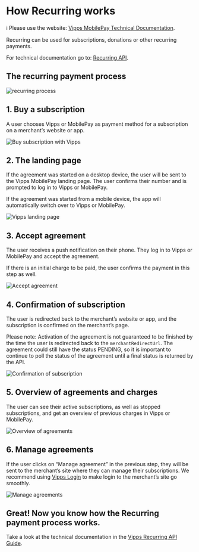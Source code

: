 <!-- START_METADATA
---
title: How Recurring works with basic agreement
sidebar_label: Basic agreement
sidebar_position: 10
description: How Recurring works with basic agreement
pagination_next: null
pagination_prev: null
---
END_METADATA -->

# How Recurring works

<!-- START_COMMENT -->

ℹ️ Please use the website:
[Vipps MobilePay Technical Documentation](https://developer.vippsmobilepay.com/).

<!-- END_COMMENT -->

Recurring can be used for subscriptions, donations or other recurring payments.

For technical documentation go to:
[Recurring API](https://developer.vippsmobilepay.com/docs/APIs/recurring-api).

## The recurring payment process

![recurring process](../images/vipps-recurring-api-howitworks/vipps-recurring-process.svg)


## 1. Buy a subscription 

A user chooses Vipps or MobilePay as payment method for a subscription on a merchant’s website or app.

![Buy subscription with Vipps](../images/vipps-recurring-api-howitworks/vipps-recurring-step1.svg)

## 2. The landing page

If the agreement was started on a desktop device, the user will be sent to the Vipps MobilePay landing page.
The user confirms their number and is prompted to log in to Vipps or MobilePay.

If the agreement was started from a mobile device, the app will automatically switch over to Vipps or MobilePay.

![Vipps landing page](../images/vipps-recurring-api-howitworks/vipps-recurring-step2.png)

## 3. Accept agreement  

The user receives a push notification on their phone. They log in to Vipps or MobilePay and accept the agreement.

If there is an initial charge to be paid, the user confirms the payment in this step as well.

![Accept agreement](../images/vipps-recurring-api-howitworks/vipps-recurring-step3.png)

## 4. Confirmation of subscription

The user is redirected back to the merchant’s website or app, and the subscription is confirmed on the merchant’s page.

Please note: Activation of the agreement is not guaranteed to be finished by the time the user is redirected back to the `merchantRedirectUrl`. The agreement could still have the status PENDING, so it is important to continue to poll the status of the agreement until a final status is returned by the API.

![Confirmation of subscription](../images/vipps-recurring-api-howitworks/vipps-recurring-step4.svg)

## 5. Overview of agreements and charges

The user can see their active subscriptions, as well as stopped subscriptions, and get an overview of previous charges in Vipps or MobilePay.

![Overview of agreements](../images/vipps-recurring-api-howitworks/vipps-recurring-step5.png)

## 6. Manage agreements

If the user clicks on “Manage agreement” in the previous step, they will be sent to the merchant’s site where they can manage their subscriptions. We recommend using [Vipps Login](https://developer.vippsmobilepay.com/docs/APIs/login-api) to make login to the merchant’s site go smoothly.

![Manage agreements](../images/vipps-recurring-api-howitworks/vipps-recurring-step6.svg)

## Great! Now you know how the Recurring payment process works.

Take a look at the technical documentation in the [Vipps Recurring API Guide](../vipps-recurring-api.md).
